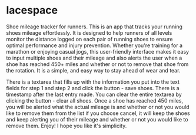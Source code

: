 # lacespace
Shoe mileage tracker for runners.
This is an app that tracks your running shoes mileage effortlessly. It is designed to help runners of all levels monitor the distance logged on each pair of running shoes to ensure optimal performance and injury prevention. Whether you're training for a marathon or enjoying casual jogs, this user-friendly interface makes it easy to input multiple shoes and their mileage and also alerts the user when a shoe has reached 450+ miles and whether or not to remove that shoe from the rotation. It is a simple, and easy way to stay ahead of wear and tear. 

There is a textarea that fills up with the information you put into the text fields for step 1 and step 2 and click the button - save shoes. 
There is a timestamp after the last entry made. 
You can clear the entire textarea by clicking the button - clear all shoes.
Once a shoe has reached 450 miles, you will be alerted what the actual mileage is and whether or not you would like to remove them from the list 
if you choose cancel, it will keep the shoes and keep alerting you of their mileage and whether or not you would like to remove them. 
Enjoy! I hope you like it's simplicity.

